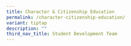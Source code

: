 ```yaml
---
title: Character & Citizenship Education
permalink: /character-citizenship-education/
variant: tiptap
description: ""
third_nav_title: Student Development Team
---
```

